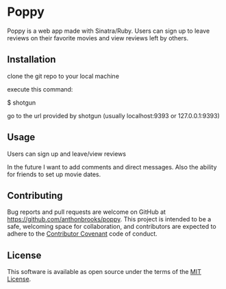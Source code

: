 # Poppy

Poppy is a web app made with Sinatra/Ruby. Users can sign up to leave reviews on their favorite movies and view reviews left by others. 

## Installation

clone the git repo to your local machine 

execute this command: 

  $ shotgun
  
go to the url provided by shotgun (usually localhost:9393 or 127.0.0.1:9393)

## Usage

Users can sign up and leave/view reviews

In the future I want to add comments and direct messages. Also the ability for friends to set up movie dates.

## Contributing

Bug reports and pull requests are welcome on GitHub at https://github.com/anthonbrooks/poppy. This project is intended to be a safe, welcoming space for collaboration, and contributors are expected to adhere to the [Contributor Covenant](http://contributor-covenant.org) code of conduct.

## License

This software is available as open source under the terms of the [MIT License](https://opensource.org/licenses/MIT).
